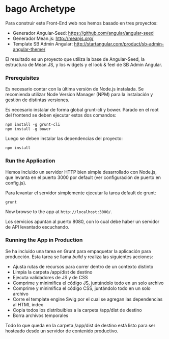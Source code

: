 # bago Archetype

Para construir este Front-End web nos hemos basado en tres proyectos:

 * Generador Angular-Seed: https://github.com/angular/angular-seed
 * Generador Mean.js: http://meanjs.org/
 * Template SB Admin Angular: http://startangular.com/product/sb-admin-angular-theme/

El resultado es un proyecto que utiliza la base de Angular-Seed, la estructura de Mean.JS, y los widgets y el look & feel de SB Admin Angular.

### Prerequisites

Es necesario contar con la última versión de Node.js instalada. Se recomienda utilizar Node Version Manager (NPM) para la instalación y gestión de distintas versiones.

Es necesario instalar de forma global grunt-cli y bower. Parado en el root del frontend se deben ejecutar estos dos comandos:

```
npm install -g grunt-cli
npm install -g bower
```

Luego se deben instalar las dependencias del proyecto:

```
npm install
```

### Run the Application

Hemos incluido un servidor HTTP bien simple desarrollado con Node.js, que levanta en el puerto 3000 por default (ver configuración de puerto en config.js).

Para levantar el servidor simplemente ejecutar la tarea default de grunt:

```
grunt
```

Now browse to the app at `http://localhost:3000/`.

Los servicios apuntan al puerto 8080, con lo cual debe haber un servidor de API levantado escuchando.

### Running the App in Production

Se ha incluido una tarea en Grunt para empaquetar la aplicación para producción. Esta tarea se llama *build* y realiza las siguientes acciones:

 * Ajusta rutas de recursos para correr dentro de un contexto distinto
 * Limpia la carpeta /app/dist de destino
 * Ejecuta validadores de JS y de CSS
 * Comprime y minimifica el código JS, juntándolo todo en un solo archivo
 * Comprime y minimifica el código CSS, juntándolo todo en un solo archivo
 * Corre el template engine Swig por el cual se agregan las dependencias al HTML index
 * Copia todos los distribuibles a la carpeta /app/dist de destino
 * Borra archivos temporales
 
Todo lo que queda en la carpeta /app/dist de destino está listo para ser hosteado desde un servidor de contenido productivo.
 

